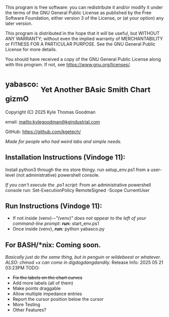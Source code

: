 This program is free software: you can redistribute it and/or modify
it under the terms of the GNU General Public License as published by
the Free Software Foundation, either version 3 of the License, or
(at your option) any later version.

This program is distributed in the hope that it will be useful,
but WITHOUT ANY WARRANTY; without even the implied warranty of
MERCHANTABILITY or FITNESS FOR A PARTICULAR PURPOSE.  See the
GNU General Public License for more details.

You should have received a copy of the GNU General Public License
along with this program.  If not, see <https://www.gnu.org/licenses/>.

# <sup>yabasco:</sup> <sub>Yet Another BAsic Smith Chart gizmO</sub>

Copyright (C) 2025  Kyle Thomas Goodman

email: <mailto:kylegoodman@kgindustrial.com>

GitHub: <https://github.com/kgetech/>

*Made for people who had weird labs and simple needs.* 

## Installation Instructions (Vindoge 11):
Install python3 through the ms store thingy.
run setup_env.ps1 from a user-level (not administrative) powershell console.

*If you can't execute the .ps1 script:*
From an administrative powershell console run:
    Set-ExecutionPolicy RemoteSigned -Scope CurrentUser
	
## Run Instructions (Vindoge 11):
- If not inside (venv)--*"(venv)" does not appear to the left of your command-line prompt*: ***run:*** start_env.ps1
- Once inside (venv), ***run:*** python yabasco.py

## For BASH/\*nix: Coming soon. 
*Basically just do the same thing, but in penguin or wildebeest or whatever.*   
*ALSO: chmod +x can come in digdogdangdandily.*
Release Info:
2025 05 21 03:23PM TODO: 
- ~~Fix the labels on the chart curves~~
- Add more labels (all of them)
- Make points draggable
- Allow multiple impedance entries
- Report the cursor position below the cursor
- More Testing
- Other Features? 
